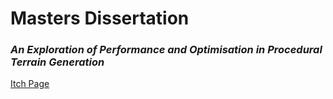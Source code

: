 # Masters Dissertation
### _An Exploration of Performance and Optimisation in Procedural Terrain Generation_

[Itch Page](https://abarnett.itch.io/dissertation)
